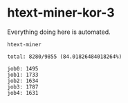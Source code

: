 # htext-miner-kor-3

Everything doing here is automated.

```
htext-miner

total: 8280/9855 (84.01826484018264%)

job0: 1495
job1: 1733
job2: 1634
job3: 1787
job4: 1631
```